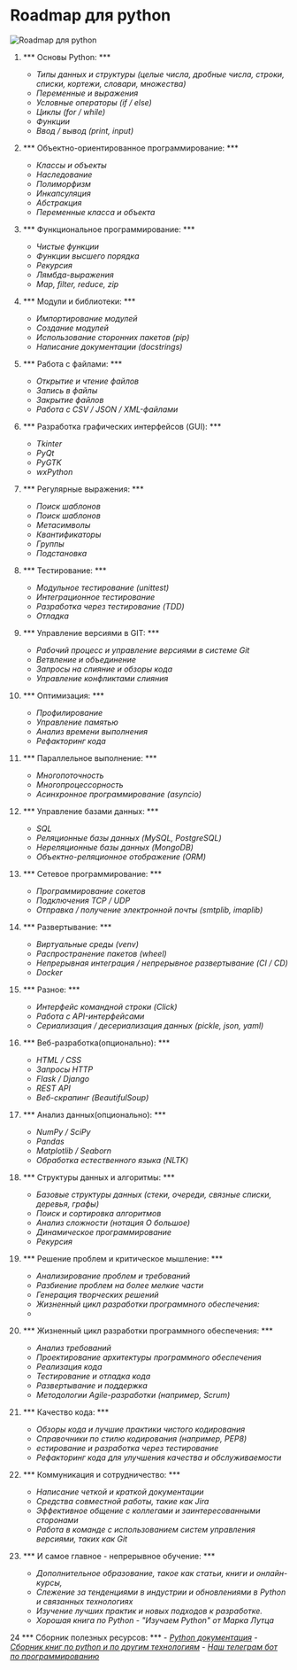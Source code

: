 # Roadmap для python

![Roadmap для python](https://upload.wikimedia.org/wikipedia/commons/thumb/0/0a/Python.svg/180px-Python.svg.png)

1. *** Основы Python: ***
    - _Типы данных и структуры (целые числа, дробные числа, строки, списки, кортежи, словари, множества)_
    - _Переменные и выражения_
    - _Условные операторы (if / else)_
    - _Циклы (for / while)_
    - _Функции_
    - _Ввод / вывод (print, input)_

2. *** Объектно-ориентированное программирование: ***
    - _Классы и объекты_
    - _Наследование_
    - _Полиморфизм_
    - _Инкапсуляция_
    - _Абстракция_
    - _Переменные класса и объекта_
  
3. *** Функциональное программирование: ***
    - _Чистые функции_
    - _Функции высшего порядка_
    - _Рекурсия_
    - _Лямбда-выражения_
    - _Map, filter, reduce, zip_

4. *** Модули и библиотеки: ***
   - _Импортирование модулей_
   - _Создание модулей_
   -  _Использование сторонних пакетов (pip)_
   -  _Написание документации (docstrings)_

5. *** Работа с файлами: ***
    - _Открытие и чтение файлов_
    - _Запись в файлы_
    - _Закрытие файлов_
    - _Работа с CSV / JSON / XML-файлами_

6. *** Разработка графических интерфейсов (GUI): ***
    - _Tkinter_
    - _PyQt_
    - _PyGTK_
    - _wxPython_

7. *** Регулярные выражения: ***
    - _Поиск шаблонов_
    - _Поиск шаблонов_
    - _Метасимволы_
    - _Квантификаторы_
    -  _Группы_
    - _Подстановка_

8. *** Тестирование: ***
    - _Модульное тестирование (unittest)_
    - _Интеграционное тестирование_
    - _Разработка через тестирование (TDD)_
    - _Отладка_

9. *** Управление версиями в GIT: ***
    - _Рабочий процесс и управление версиями в системе Git_
    - _Ветвление и объединение_
    - _Запросы на слияние и обзоры кода_
    - _Управление конфликтами слияния_

10. *** Оптимизация: ***
    - _Профилирование_
    - _Управление памятью_
    - _Анализ времени выполнения_
    - _Рефакторинг кода_

11. *** Параллельное выполнение: ***
    - _Многопоточность_
    - _Многопроцессорность_
    - _Асинхронное программирование (asyncio)_

12. *** Управление базами данных: ***
    - _SQL_
    - _Реляционные базы данных (MySQL, PostgreSQL)_
    - _Нереляционные базы данных (MongoDB)_
    - _Объектно-реляционное отображение (ORM)_

13. *** Сетевое программирование: ***
    - _Программирование сокетов_
    - _Подключения TCP / UDP_
    - _Отправка / получение электронной почты (smtplib, imaplib)_

14. *** Развертывание: ***
    - _Виртуальные среды (venv)_
    - _Распространение пакетов (wheel)_
    - _Непрерывная интеграция / непрерывное развертывание (CI / CD)_
    - _Docker_

15. *** Разное: ***
    - _Интерфейс командной строки (Click)_
    - _Работа с API-интерфейсами_
    - _Сериализация / десериализация данных (pickle, json, yaml)_

16. *** Веб-разработка(опционально): ***
    - _HTML / CSS_
    - _Запросы HTTP_
    - _Flask / Django_
    - _REST API_
    - _Веб-скрапинг (BeautifulSoup)_
  
17. *** Анализ данных(опционально): ***
    - _NumPy / SciPy_
    - _Pandas_
    - _Matplotlib / Seaborn_
    - _Обработка естественного языка (NLTK)_

18. *** Структуры данных и алгоритмы: ***
    - _Базовые структуры данных (стеки, очереди, связные списки, деревья, графы)_
    - _Поиск и сортировка алгоритмов_
    - _Анализ сложности (нотация O большое)_
    - _Динамическое программирование_
    - _Рекурсия_

19. *** Решение проблем и критическое мышление: ***
    - _Анализирование проблем и требований_
    - _Разбиение проблем на более мелкие части_
    - _Генерация творческих решений_
    - _Жизненный цикл разработки программного обеспечения:_
    - 
20. *** Жизненный цикл разработки программного обеспечения: ***
    - _Анализ требований_
    - _Проектирование архитектуры программного обеспечения_
    - _Реализация кода_
    - _Тестирование и отладка кода_
    - _Развертывание и поддержка_
    - _Методологии Agile-разработки (например, Scrum)_

21. *** Качество кода: ***
    - _Обзоры кода и лучшие практики чистого кодирования_
    - _Справочники по стилю кодирования (например, PEP8)_
    - _естирование и разработка через тестирование_
    - _Рефакторинг кода для улучшения качества и обслуживаемости_
  
22. *** Коммуникация и сотрудничество: ***
    - _Написание четкой и краткой документации_
    - _Средства совместной работы, такие как Jira_
    - _Эффективное общение с коллегами и заинтересованными сторонами_
    - _Работа в команде с использованием систем управления версиями, таких как Git_

23. *** И самое главное - непрерывное обучение: ***
    - _Дополнительное образование, такое как статьи, книги и онлайн-курсы,_
    - _Слежение за тенденциями в индустрии и обновлениями в Python и связанных технологиях_
    - _Изучение лучших практик и новых подходов к разработке._
    - _Хорошая книга по Python - "Изучаем Python" от Марка Лутца_

24 *** Сборник полезных ресурсов: ***
    - _[Python документация](https://docs.python.org/3/)_
    - _[Сборник книг по python и по другим технологиям](https://codelibrary.info/)_
    - _[Наш телеграм бот по программированию](https://t.me/programmingLangugebot)_